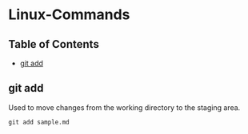 # Linux-Commands

<h2>Table of Contents</h2>
<ul>
  <li><a href="#git-add">git add</a></li>
</ul>


<h2 id="git-add">git add</h2>
<p>Used to move changes from the working directory to the staging area.</p>
<pre><code>git add sample.md</code></pre>
